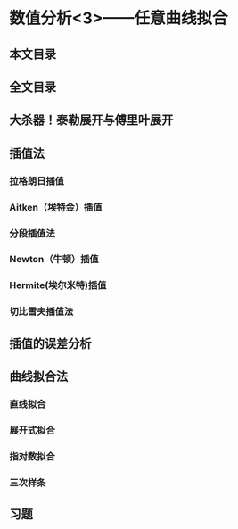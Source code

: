 # 数值分析<3>——任意曲线拟合

## 本文目录

## 全文目录

## 大杀器！泰勒展开与傅里叶展开

## 插值法

### 拉格朗日插值

### Aitken（埃特金）插值

### 分段插值法

### Newton（牛顿）插值

### Hermite(埃尔米特)插值

### 切比雪夫插值法

## 插值的误差分析

## 曲线拟合法

### 直线拟合

### 展开式拟合

### 指对数拟合

### 三次样条

## 习题
